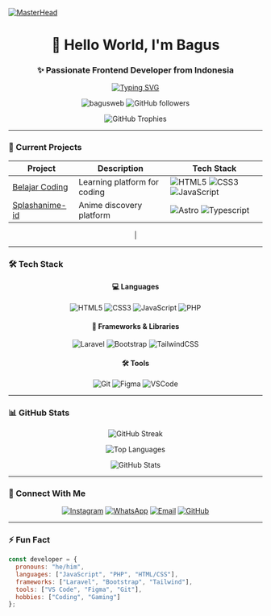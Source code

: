 [![MasterHead](https://propulsive.in/assets/img/service-icon/web.gif)](https://bagusweb.github.io)

<h1 align="center">👋 Hello World, I'm Bagus</h1>
<h3 align="center">✨ Passionate Frontend Developer from Indonesia</h3>

<p align="center">
  <a href="https://git.io/typing-svg">
    <img src="https://readme-typing-svg.demolab.com?font=Fira+Code&pause=1000&color=22D3EE&center=true&vCenter=true&width=435&lines=Turning+ideas+into+reality;Clean+code+enthusiast;Always+learning+new+tech;Coffee+%3C3" alt="Typing SVG" />
  </a>
</p>

<p align="center">
  <img src="https://komarev.com/ghpvc/?username=bagusweb&label=Profile+Views&color=0e75b6&style=for-the-badge" alt="bagusweb" /> 
  <img src="https://img.shields.io/github/followers/BagusWeb?label=Followers&style=for-the-badge&color=0e75b6" alt="GitHub followers" />
</p>

<div align="center">
  <img src="https://github-profile-trophy.vercel.app/?username=BagusWeb&theme=onedark&row=1&column=7" alt="GitHub Trophies" />
</div>

---

### 🚀 Current Projects

<div align="center">
  
| Project | Description | Tech Stack |
|---------|-------------|------------|
| [Belajar Coding](https://bagusweb.github.io/belajar-coding-with-bagus) | Learning platform for coding | ![HTML5](https://img.shields.io/badge/-HTML5-E34F26?style=flat-square&logo=html5&logoColor=white) ![CSS3](https://img.shields.io/badge/-CSS3-1572B6?style=flat-square&logo=css3) ![JavaScript](https://img.shields.io/badge/-JavaScript-F7DF1E?style=flat-square&logo=javascript&logoColor=black) |
| [Splashanime-id](https://splashanime-id.vercel.app/) | Anime discovery platform | ![Astro](https://img.shields.io/badge/-Astro-1a1a1a?style=flat-square&logo=astro&logoColor=white) ![Typescript](https://img.shields.io/badge/-TSX-3178C6?style=flat-square&logo=typescript&logoColor=white)
 |

</div>

---

### 🛠️ Tech Stack

<div align="center">
  
#### 💻 Languages
![HTML5](https://img.shields.io/badge/-HTML5-E34F26?style=for-the-badge&logo=html5&logoColor=white)
![CSS3](https://img.shields.io/badge/-CSS3-1572B6?style=for-the-badge&logo=css3)
![JavaScript](https://img.shields.io/badge/-JavaScript-F7DF1E?style=for-the-badge&logo=javascript&logoColor=black)
![PHP](https://img.shields.io/badge/-PHP-777BB4?style=for-the-badge&logo=php&logoColor=white)

#### 🎨 Frameworks & Libraries
![Laravel](https://img.shields.io/badge/-Laravel-FF2D20?style=for-the-badge&logo=laravel&logoColor=white)
![Bootstrap](https://img.shields.io/badge/-Bootstrap-7952B3?style=for-the-badge&logo=bootstrap&logoColor=white)
![TailwindCSS](https://img.shields.io/badge/-Tailwind_CSS-38B2AC?style=for-the-badge&logo=tailwind-css&logoColor=white)

#### 🛠️ Tools
![Git](https://img.shields.io/badge/-Git-F05032?style=for-the-badge&logo=git&logoColor=white)
![Figma](https://img.shields.io/badge/-Figma-F24E1E?style=for-the-badge&logo=figma&logoColor=white)
![VSCode](https://img.shields.io/badge/-VS_Code-007ACC?style=for-the-badge&logo=visual-studio-code&logoColor=white)

</div>

---

### 📊 GitHub Stats

<div align="center">
  
![GitHub Streak](https://streak-stats.demolab.com?user=BagusWeb&theme=vue-dark&hide_border=true&date_format=j%20M%5B%20Y%5D)
  
![Top Languages](https://github-readme-stats.vercel.app/api/top-langs/?username=BagusWeb&theme=vue-dark&show_icons=true&hide_border=true&layout=compact)

![GitHub Stats](https://github-readme-stats.vercel.app/api?username=BagusWeb&theme=vue-dark&show_icons=true&hide_border=true&count_private=true&include_all_commits=true)

</div>

---

### 🤝 Connect With Me

<div align="center">
  
[![Instagram](https://img.shields.io/badge/-Instagram-E4405F?style=for-the-badge&logo=instagram&logoColor=white)](https://instagram.com/lanzzz.20)
[![WhatsApp](https://img.shields.io/badge/-WhatsApp-25D366?style=for-the-badge&logo=whatsapp&logoColor=white)](https://wa.me/6285894493680)
[![Email](https://img.shields.io/badge/-Email-D14836?style=for-the-badge&logo=gmail&logoColor=white)](mailto:laptopbagus139@gmail.com)
[![GitHub](https://img.shields.io/badge/-GitHub-181717?style=for-the-badge&logo=github&logoColor=white)](https://github.com/BagusWeb)

</div>

---

### ⚡ Fun Fact
```javascript
const developer = {
  pronouns: "he/him",
  languages: ["JavaScript", "PHP", "HTML/CSS"],
  frameworks: ["Laravel", "Bootstrap", "Tailwind"],
  tools: ["VS Code", "Figma", "Git"],
  hobbies: ["Coding", "Gaming"]
};
